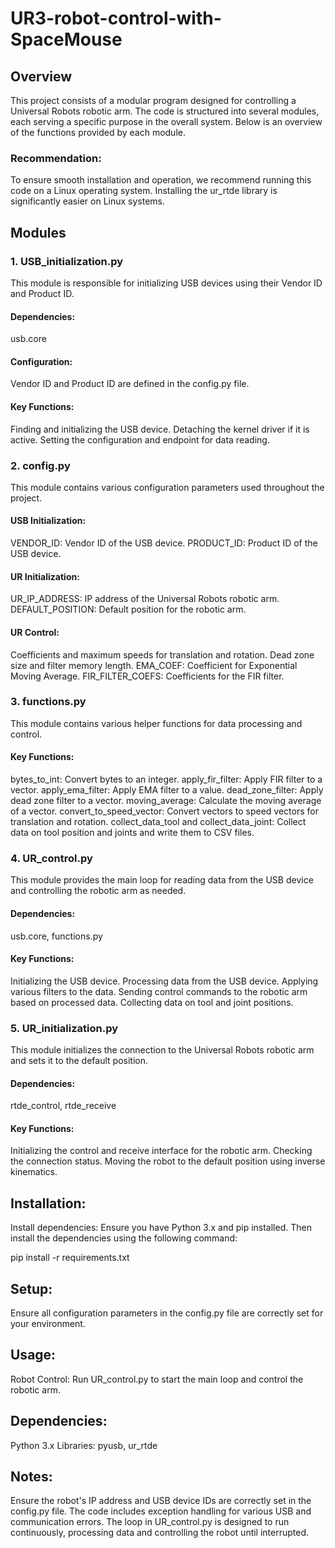 # UR3-robot-control-with-SpaceMouse
## Overview
This project consists of a modular program designed for controlling a Universal Robots robotic arm. The code is structured into several modules, each serving a specific purpose in the overall system. Below is an overview of the functions provided by each module.

### Recommendation: 
To ensure smooth installation and operation, we recommend running this code on a Linux operating system. Installing the ur_rtde library is significantly easier on Linux systems.

## Modules
### 1. USB_initialization.py
This module is responsible for initializing USB devices using their Vendor ID and Product ID.

#### Dependencies:
usb.core

#### Configuration:
Vendor ID and Product ID are defined in the config.py file.

#### Key Functions:
Finding and initializing the USB device.
Detaching the kernel driver if it is active.
Setting the configuration and endpoint for data reading.

### 2. config.py
This module contains various configuration parameters used throughout the project.

#### USB Initialization:
VENDOR_ID: Vendor ID of the USB device.
PRODUCT_ID: Product ID of the USB device.

#### UR Initialization:
UR_IP_ADDRESS: IP address of the Universal Robots robotic arm.
DEFAULT_POSITION: Default position for the robotic arm.

#### UR Control:
Coefficients and maximum speeds for translation and rotation.
Dead zone size and filter memory length.
EMA_COEF: Coefficient for Exponential Moving Average.
FIR_FILTER_COEFS: Coefficients for the FIR filter.

### 3. functions.py
This module contains various helper functions for data processing and control.

#### Key Functions:
bytes_to_int: Convert bytes to an integer.
apply_fir_filter: Apply FIR filter to a vector.
apply_ema_filter: Apply EMA filter to a value.
dead_zone_filter: Apply dead zone filter to a vector.
moving_average: Calculate the moving average of a vector.
convert_to_speed_vector: Convert vectors to speed vectors for translation and rotation.
collect_data_tool and collect_data_joint: Collect data on tool position and joints and write them to CSV files.

### 4. UR_control.py
This module provides the main loop for reading data from the USB device and controlling the robotic arm as needed.

#### Dependencies:
usb.core, functions.py

#### Key Functions:
Initializing the USB device.
Processing data from the USB device.
Applying various filters to the data.
Sending control commands to the robotic arm based on processed data.
Collecting data on tool and joint positions.

### 5. UR_initialization.py
This module initializes the connection to the Universal Robots robotic arm and sets it to the default position.

#### Dependencies: 
rtde_control, rtde_receive

#### Key Functions:
Initializing the control and receive interface for the robotic arm.
Checking the connection status.
Moving the robot to the default position using inverse kinematics.

## Installation:
Install dependencies:
Ensure you have Python 3.x and pip installed. Then install the dependencies using the following command:

pip install -r requirements.txt

## Setup: 
Ensure all configuration parameters in the config.py file are correctly set for your environment.

## Usage:
Robot Control: Run UR_control.py to start the main loop and control the robotic arm.

## Dependencies:
Python 3.x
Libraries: pyusb, ur_rtde

## Notes:
Ensure the robot's IP address and USB device IDs are correctly set in the config.py file.
The code includes exception handling for various USB and communication errors.
The loop in UR_control.py is designed to run continuously, processing data and controlling the robot until interrupted.
